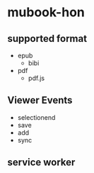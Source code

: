 # mubook-hon

## supported format

- epub
  - bibi
- pdf
  - pdf.js


## Viewer Events

- selectionend
- save
- add
- sync

## service worker

